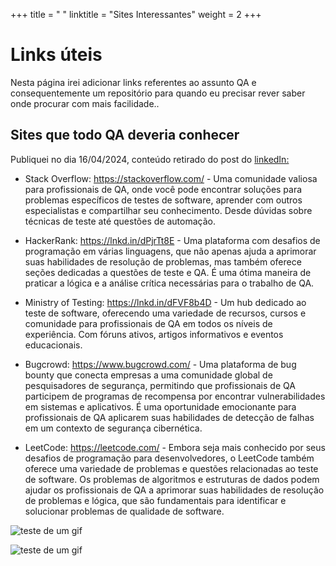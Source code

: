 +++
title = " "
linktitle = "Sites Interessantes"
weight = 2
+++
# Links úteis
Nesta página irei adicionar links referentes ao assunto QA e consequentemente um repositório para quando eu precisar rever saber onde procurar com mais facilidade..

## Sites que todo QA deveria conhecer
Publiquei no dia 16/04/2024, conteúdo retirado do post do [linkedIn:](https://www.linkedin.com/feed/update/urn:li:activity:7185992842522025984/)

- Stack Overflow: https://stackoverflow.com/ - Uma comunidade valiosa para profissionais de QA, onde você pode encontrar soluções para problemas específicos de testes de software, aprender com outros especialistas e compartilhar seu conhecimento. Desde dúvidas sobre técnicas de teste até questões de automação.

- HackerRank: https://lnkd.in/dPjrTt8E - Uma plataforma com desafios de programação em várias linguagens, que não apenas ajuda a aprimorar suas habilidades de resolução de problemas, mas também oferece seções dedicadas a questões de teste e QA. É uma ótima maneira de praticar a lógica e a análise crítica necessárias para o trabalho de QA.

- Ministry of Testing: https://lnkd.in/dFVF8b4D - Um hub dedicado ao teste de software, oferecendo uma variedade de recursos, cursos e comunidade para profissionais de QA em todos os níveis de experiência. Com fóruns ativos, artigos informativos e eventos educacionais.

- Bugcrowd: https://www.bugcrowd.com/ - Uma plataforma de bug bounty que conecta empresas a uma comunidade global de pesquisadores de segurança, permitindo que profissionais de QA participem de programas de recompensa por encontrar vulnerabilidades em sistemas e aplicativos. É uma oportunidade emocionante para profissionais de QA aplicarem suas habilidades de detecção de falhas em um contexto de segurança cibernética.

- LeetCode: https://leetcode.com/ - Embora seja mais conhecido por seus desafios de programação para desenvolvedores, o LeetCode também oferece uma variedade de problemas e questões relacionadas ao teste de software. Os problemas de algoritmos e estruturas de dados podem ajudar os profissionais de QA a aprimorar suas habilidades de resolução de problemas e lógica, que são fundamentais para identificar e solucionar problemas de qualidade de software.

![teste de um gif](/images/Gravação-de-tela-de-16-04-2024-11_51_03.gif)

![teste de um gif](/qa-entusiasta/images/Gravação-de-tela-de-16-04-2024-11_51_03.gif)